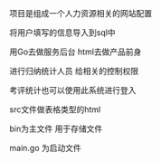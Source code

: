 项目是组成一个人力资源相关的网站配置

将用户填写的信息导入到sql中  

用Go去做服务后台  html去做产品前身

进行归纳统计人员 给相关的控制权限

考评统计也可以使用此系统进行登入

src文件做表格类型的html

bin为主文件 用于存储文件

main.go 为启动文件
